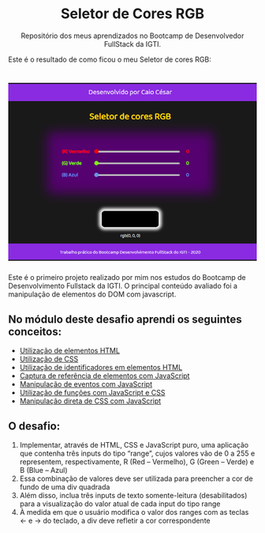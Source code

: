 <h1 align="center">Seletor de Cores RGB</h1>

<p align="center">Repositório dos meus aprendizados no Bootcamp de Desenvolvedor FullStack da IGTI.</p>

Este é o resultado de como ficou o meu Seletor de cores RGB:

<h1 align="center">
<img alt="SeletorDeCoresRGB" title="#SeletorDeCoresRGB" src="./Content/img1.png"/>
</h1>

Este é o primeiro projeto realizado por mim nos estudos do Bootcamp de Desenvolvimento Fullstack da IGTI.
O principal conteúdo avaliado foi a manipulação de elementos do DOM com javascript.

<h2 align="left">No módulo deste desafio aprendi os seguintes conceitos:</h2>

<!--ts-->

- [Utilização de elementos HTML](#Utilizacao-de-elementos-HTML)
- [Utilização de CSS](#Utilizacao-de-CSS)
- [Utilização de identificadores em elementos HTML](#Utilizacao-de-identificadores-em-elementos-HTML)
- [Captura de referência de elementos com JavaScript](#Captura-de-referencia-de-elementos-com-JavaScript)
- [Manipulação de eventos com JavaScript](#Manipulacao-de-eventos-com-JavaScript)
- [Utilização de funções com JavaScript e CSS](#Utilizacao-de-funcoes-com-JavaScript-e-CSS)
- [Manipulação direta de CSS com JavaScript](#Manipulacao-direta-de-CSS-com-JavaScript)
<!--te-->

<h2 align="left">O desafio:</h2>

<ol type="1">
<li>Implementar, através de HTML, CSS e JavaScript puro, uma aplicação que contenha três inputs do tipo “range”, cujos valores vão de 0 a 255 e representem, respectivamente, R (Red – Vermelho), G (Green – Verde) e B (Blue – Azul)</li>
<li>Essa combinação de valores deve ser utilizada para preencher a cor de fundo de uma div quadrada</li>
<li>Além disso, inclua três inputs de texto somente-leitura (desabilitados) para a visualização do valor atual de cada input do tipo range</li>
<li>À medida em que o usuário modifica o valor dos ranges com as teclas ← e → do teclado, a div deve refletir a cor correspondente</li>
</ol>
